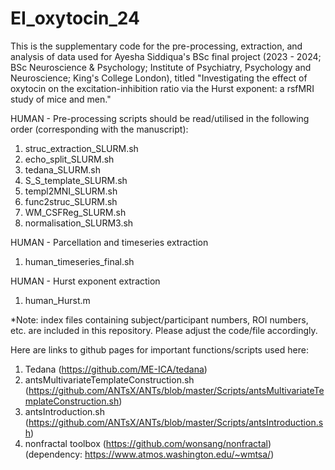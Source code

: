 # EI_oxytocin_24

This is the supplementary code for the pre-processing, extraction, and analysis of data used for Ayesha Siddiqua's BSc final project (2023 - 2024; BSc Neuroscience & Psychology; Institute of Psychiatry, Psychology and Neuroscience; King's College London), titled "Investigating the effect of oxytocin on the excitation-inhibition ratio via the Hurst exponent: a rsfMRI study of mice and men."

HUMAN - Pre-processing scripts should be read/utilised in the following order (corresponding with the manuscript): 
1. struc_extraction_SLURM.sh
2. echo_split_SLURM.sh
3. tedana_SLURM.sh
4. S_S_template_SLURM.sh
5. templ2MNI_SLURM.sh
6. func2struc_SLURM.sh
7. WM_CSFReg_SLURM.sh
8. normalisation_SLURM3.sh

HUMAN - Parcellation and timeseries extraction 
1. human_timeseries_final.sh

HUMAN - Hurst exponent extraction
1. human_Hurst.m


*Note: index files containing subject/participant numbers, ROI numbers, etc. are included in this repository. Please adjust the code/file accordingly.

Here are links to github pages for important functions/scripts used here: 
  1. Tedana (https://github.com/ME-ICA/tedana)
  2. antsMultivariateTemplateConstruction.sh (https://github.com/ANTsX/ANTs/blob/master/Scripts/antsMultivariateTemplateConstruction.sh)
  3. antsIntroduction.sh (https://github.com/ANTsX/ANTs/blob/master/Scripts/antsIntroduction.sh)
  4. nonfractal toolbox (https://github.com/wonsang/nonfractal) (dependency: https://www.atmos.washington.edu/~wmtsa/)

